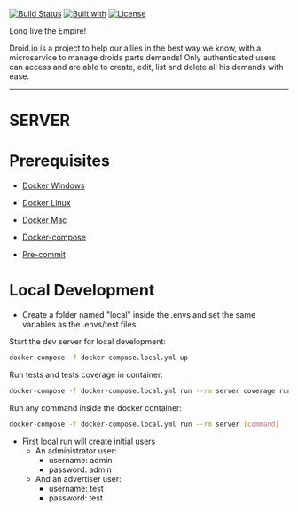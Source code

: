 [![Build Status](https://travis-ci.com/lucasOlivio/droid.io.svg?branch=master)](https://travis-ci.com/github/lucasOlivio/droid.io)
[![Built with](https://img.shields.io/badge/Built_with-Cookiecutter_Django_Rest-F7B633.svg)](https://github.com/agconti/cookiecutter-django-rest)
[![License](https://img.shields.io/npm/l/react-native-smart-badge.svg)](https://github.com/lucasOlivio/droidio/blob/master/LICENSE)

Long live the Empire!

Droid.io is a project to help our allies in the best way we know, with a microservice to manage droids parts demands!
Only authenticated users can access and are able to create, edit, list and delete all his demands with ease.

------------------------------------------------------------------------------------------------------------------------
# SERVER

# Prerequisites

- [Docker Windows](https://docs.docker.com/docker-for-windows/install/)
- [Docker Linux](https://docs.docker.com/engine/install/)
- [Docker Mac](https://docs.docker.com/docker-for-mac/install/)

- [Docker-compose](https://docs.docker.com/compose/install/)

- [Pre-commit](https://pre-commit.com/#install)

# Local Development

- Create a folder named "local" inside the .envs and set the same variables as the .envs/test files

Start the dev server for local development:
```bash
docker-compose -f docker-compose.local.yml up
```

Run tests and tests coverage in container:

```bash
docker-compose -f docker-compose.local.yml run --rm server coverage run -m pytest
```

Run any command inside the docker container:

```bash
docker-compose -f docker-compose.local.yml run --rm server [command]
```

- First local run will create initial users
    - An administrator user:
        - username: admin
        - password: admin
    - And an advertiser user:
        - username: test
        - password: test

